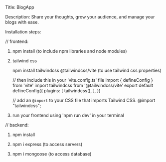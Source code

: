 Title: BlogApp

Description: Share your thoughts, grow your audience, and manage your blogs with ease.

Installation steps:

// frontend:

1. npm install (to include npm libraries and node modules)

2. tailwind css

    npm install tailwindcss @tailwindcss/vite (to use tailwind css properties)
    
    // then include this in your 'vite.config.ts' file
    import { defineConfig } from 'vite'
    import tailwindcss from '@tailwindcss/vite'
    export default defineConfig({
        plugins: [
        tailwindcss(),
      ],
    })

    // add an `@import` to your CSS file that imports Tailwind CSS.
    @import "tailwindcss";

3. run your frontend using 'npm run dev' in your terminal

// backend:

1. npm install

2. npm i express (to access servers)

3. npm i mongoose (to access database)